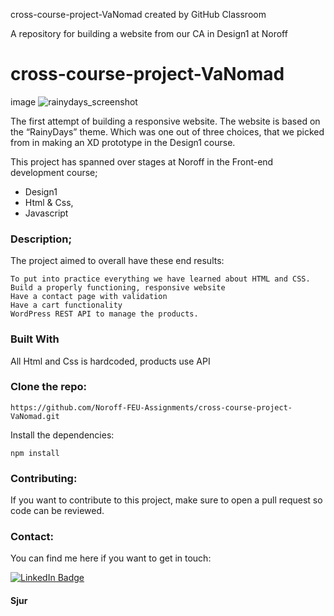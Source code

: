 cross-course-project-VaNomad created by GitHub Classroom

A repository for building a website from our CA in Design1 at Noroff

# cross-course-project-VaNomad

image
![rainydays_screenshot](https://user-images.githubusercontent.com/77972892/193795971-a725cde2-1654-43f6-979a-d6c494b07dd3.jpg)

The first attempt of building a responsive
website. The website is based on the “RainyDays” theme. 
Which was one out of three choices, that we picked from in making an XD prototype in
the Design1 course. 

This project has spanned over stages at Noroff in the Front-end development course;

- Design1
- Html & Css,
- Javascript

### Description;

The project aimed to overall have these end results:

    To put into practice everything we have learned about HTML and CSS.
    Build a properly functioning, responsive website
    Have a contact page with validation
    Have a cart functionality
    WordPress REST API to manage the products.

### Built With

All Html and Css is hardcoded,
products use API

### Clone the repo:

    
    https://github.com/Noroff-FEU-Assignments/cross-course-project-VaNomad.git
    

Install the dependencies:

    
    npm install
    

### Contributing:

If you want to contribute to this project, 
make sure to open a pull request so code can be reviewed.


### Contact:

You can find me here if you want to get in touch:

<div id="badges">
  <a href="https://www.linkedin.com/in/sjurhassel/">
    <img src="https://img.shields.io/badge/LinkedIn-blue?style=for-the-badge&logo=linkedin&logoColor=white" alt="LinkedIn Badge"/>
  </a>
</div>

#### Sjur


